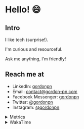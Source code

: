 # Hello! 😄

## Intro

I like tech (surprise!).

I'm curious and resourceful.

Ask me anything, I'm friendly!

## Reach me at

- LinkedIn: [gordonpn](https://www.linkedin.com/in/gordonpn/)
- Email: [contact@gordon-pn.com](mailto:contact@gordon-pn.com)
- Facebook Messenger: [gordonpn](https://www.messenger.com/t/Gordonpn)
- Twitter: [@gordonpn](https://twitter.com/Gordonpn)
- Instagram: [@gordonpn](https://www.instagram.com/gordonpn/)

<details>
  <summary>Metrics</summary>

  <img align="center" src="https://github.com/gordonpn/gordonpn/blob/master/github-metrics.svg" alt="GitHub Metrics">

</details>

<details>
  <summary>WakaTime</summary>

  <!--START_SECTION:waka-->
📊 **This Week I Spent My Time On** 

```text
💬 Programming Languages: 
Java                     8 hrs 37 mins       ██████████████████░░░░░░░   72.12 % 
Brazil Dependency Config 1 hr 40 mins        ███░░░░░░░░░░░░░░░░░░░░░░   13.95 % 
XML                      42 mins             █░░░░░░░░░░░░░░░░░░░░░░░░   05.98 % 
TypeScript               25 mins             █░░░░░░░░░░░░░░░░░░░░░░░░   03.60 % 
Bash                     22 mins             █░░░░░░░░░░░░░░░░░░░░░░░░   03.14 % 

🔥 Editors: 
IntelliJ IDEA            11 hrs 5 mins       ███████████████████████░░   92.81 % 
VS Code                  51 mins             ██░░░░░░░░░░░░░░░░░░░░░░░   07.19 % 
```


 Last Updated on 21/08/2024 10:21:30 UTC
<!--END_SECTION:waka-->
</details>
